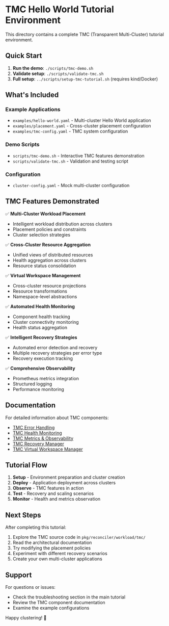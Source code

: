 # TMC Hello World Tutorial Environment

This directory contains a complete TMC (Transparent Multi-Cluster) tutorial environment.

## Quick Start

1. **Run the demo**: `./scripts/tmc-demo.sh`
2. **Validate setup**: `./scripts/validate-tmc.sh`
3. **Full setup**: `../scripts/setup-tmc-tutorial.sh` (requires kind/Docker)

## What's Included

### Example Applications
- `examples/hello-world.yaml` - Multi-cluster Hello World application
- `examples/placement.yaml` - Cross-cluster placement configuration
- `examples/tmc-config.yaml` - TMC system configuration

### Demo Scripts
- `scripts/tmc-demo.sh` - Interactive TMC features demonstration
- `scripts/validate-tmc.sh` - Validation and testing script

### Configuration
- `cluster-config.yaml` - Mock multi-cluster configuration

## TMC Features Demonstrated

✅ **Multi-Cluster Workload Placement**
- Intelligent workload distribution across clusters
- Placement policies and constraints
- Cluster selection strategies

✅ **Cross-Cluster Resource Aggregation**
- Unified views of distributed resources
- Health aggregation across clusters
- Resource status consolidation

✅ **Virtual Workspace Management**
- Cross-cluster resource projections
- Resource transformations
- Namespace-level abstractions

✅ **Automated Health Monitoring**
- Component health tracking
- Cluster connectivity monitoring
- Health status aggregation

✅ **Intelligent Recovery Strategies**
- Automated error detection and recovery
- Multiple recovery strategies per error type
- Recovery execution tracking

✅ **Comprehensive Observability**
- Prometheus metrics integration
- Structured logging
- Performance monitoring

## Documentation

For detailed information about TMC components:

- [TMC Error Handling](../docs/content/developers/tmc/error-handling.md)
- [TMC Health Monitoring](../docs/content/developers/tmc/health-monitoring.md)
- [TMC Metrics & Observability](../docs/content/developers/tmc/metrics-observability.md)
- [TMC Recovery Manager](../docs/content/developers/tmc/recovery-manager.md)
- [TMC Virtual Workspace Manager](../docs/content/developers/tmc/virtual-workspace-manager.md)

## Tutorial Flow

1. **Setup** - Environment preparation and cluster creation
2. **Deploy** - Application deployment across clusters
3. **Observe** - TMC features in action
4. **Test** - Recovery and scaling scenarios
5. **Monitor** - Health and metrics observation

## Next Steps

After completing this tutorial:

1. Explore the TMC source code in `pkg/reconciler/workload/tmc/`
2. Read the architectural documentation
3. Try modifying the placement policies
4. Experiment with different recovery scenarios
5. Create your own multi-cluster applications

## Support

For questions or issues:
- Check the troubleshooting section in the main tutorial
- Review the TMC component documentation
- Examine the example configurations

Happy clustering! 🚀
